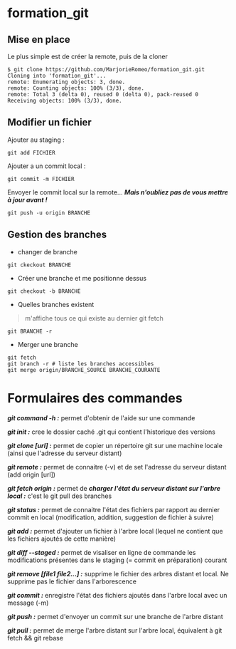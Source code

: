 # formation_git

## Mise en place

Le plus simple est de créer la remote, puis de la cloner 

```
$ git clone https://github.com/MarjorieRomeo/formation_git.git
Cloning into 'formation_git'...
remote: Enumerating objects: 3, done.
remote: Counting objects: 100% (3/3), done.
remote: Total 3 (delta 0), reused 0 (delta 0), pack-reused 0
Receiving objects: 100% (3/3), done.

```

## Modifier un fichier

Ajouter au staging : 

```git add FICHIER```

Ajouter a un commit local :

```git commit -m FICHIER```

Envoyer le commit local sur la remote... ***Mais n'oubliez pas de vous mettre à jour avant !***

```git push -u origin BRANCHE ```


## Gestion des branches 

* changer de branche 

``` git ckeckout BRANCHE  ``` 

* Créer une branche et me positionne dessus

``` git checkout -b BRANCHE ```

* Quelles branches existent 

> m'affiche tous ce qui existe au dernier git fetch 

``` git BRANCHE -r  ```

* Merger une branche 

```
git fetch 
git branch -r # liste les branches accessibles
git merge origin/BRANCHE_SOURCE BRANCHE_COURANTE
```


# Formulaires des commandes

***git command -h :*** permet d'obtenir de l'aide sur une commande

***git init :*** cree le dossier caché .git qui contient l'historique des versions

***git clone [url] :*** permet de copier un répertoire git sur une machine locale (ainsi que l'adresse du serveur distant)

***git remote :*** permet de connaitre (-v) et de set l'adresse du serveur distant (add origin [url])

***git fetch origin :*** permet de ***charger l'état du serveur distant sur l'arbre local :*** c'est le git pull des branches

***git status :*** permet de connaitre l'état des fichiers par rapport au dernier commit en local (modification, addition, suggestion de fichier à suivre)

***git add :*** permet d'ajouter un fichier à l'arbre local (lequel ne contient que les fichiers ajoutés de cette manière)

***git diff --staged :*** permet de visaliser en ligne de commande les modifications présentes dans le staging (= commit en préparation) courant

***git remove [file1 file2...] :*** supprime le fichier des arbres distant et local. Ne supprime pas le fichier dans l'arborescence

***git commit :*** enregistre l'état des fichiers ajoutés dans l'arbre local avec un message (-m)

***git push :*** permet d'envoyer un commit sur une branche de l'arbre distant

***git pull :*** permet de merge l'arbre distant sur l'arbre local, équivalent à git fetch && git rebase